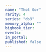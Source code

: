 ```yaml
---
name: "Thot Gor"
rarity: 4
series: "ds9"
memory_alpha: ""
bigbook_tier:
events:
in_portal:
published: false
---
```

